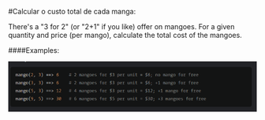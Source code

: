 #Calcular o custo total de cada manga:

There's a "3 for 2" (or "2+1" if you like) offer on mangoes. For a given quantity and price (per mango), calculate the total cost of the mangoes.

####Examples:

<img src = "img/manga.png" width = "600px">
